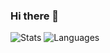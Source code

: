 ### Hi there 👋

<!--
**konsnos/konsnos** is a ✨ _special_ ✨ repository because its `README.md` (this file) appears on your GitHub profile.

Here are some ideas to get you started:

- 🔭 I’m currently working on ...
- 🌱 I’m currently learning ...
- 👯 I’m looking to collaborate on ...
- 🤔 I’m looking for help with ...
- 💬 Ask me about ...
- 📫 How to reach me: ...
- 😄 Pronouns: ...
- ⚡ Fun fact: ...
-->

![Stats](https://github-readme-stats.vercel.app/api?username=konsnos&count_private=true&show_icons=true&hide=contribs)
![Languages](https://github-readme-stats.vercel.app/api/top-langs/?username=konsnos&layout=compact)

